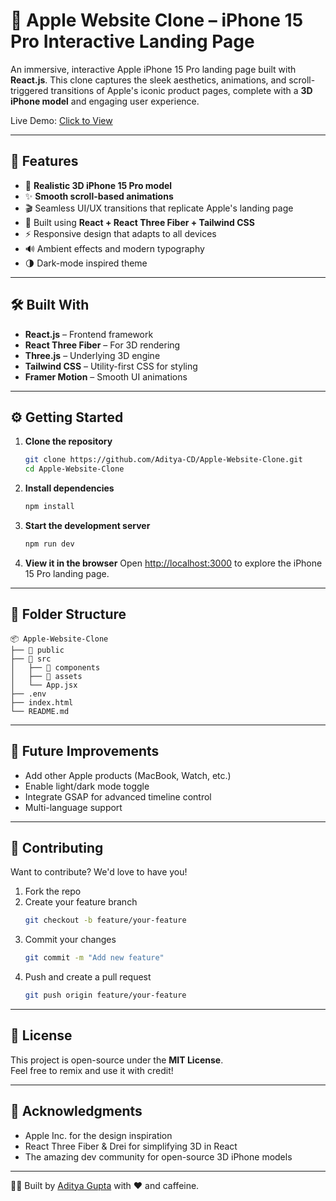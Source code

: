 # 🍎 Apple Website Clone – iPhone 15 Pro Interactive Landing Page

An immersive, interactive Apple iPhone 15 Pro landing page built with **React.js**. This clone captures the sleek aesthetics, animations, and scroll-triggered transitions of Apple's iconic product pages, complete with a **3D iPhone model** and engaging user experience.

Live Demo: [Click to View](https://aditya-cd.github.io/Apple-Website-Clone/)

---

## 🚀 Features

- 🎯 **Realistic 3D iPhone 15 Pro model**
- ✨ **Smooth scroll-based animations**
- 🎬 Seamless UI/UX transitions that replicate Apple's landing page
- 🧠 Built using **React + React Three Fiber + Tailwind CSS**
- ⚡ Responsive design that adapts to all devices
- 🔊 Ambient effects and modern typography
- 🌗 Dark-mode inspired theme

---

## 🛠️ Built With

- **React.js** – Frontend framework
- **React Three Fiber** – For 3D rendering
- **Three.js** – Underlying 3D engine
- **Tailwind CSS** – Utility-first CSS for styling
- **Framer Motion** – Smooth UI animations

---

## ⚙️ Getting Started

1. **Clone the repository**
   ```bash
   git clone https://github.com/Aditya-CD/Apple-Website-Clone.git
   cd Apple-Website-Clone
   ```

2. **Install dependencies**
   ```bash
   npm install
   ```

3. **Start the development server**
   ```bash
   npm run dev
   ```

4. **View it in the browser**
   Open [http://localhost:3000](http://localhost:3000) to explore the iPhone 15 Pro landing page.

---

## 📁 Folder Structure

```
📦 Apple-Website-Clone
├── 📁 public
├── 📁 src
│   ├── 📁 components
│   ├── 📁 assets
│   └── App.jsx
├── .env
├── index.html
└── README.md
```

---

## 🎯 Future Improvements

- Add other Apple products (MacBook, Watch, etc.)
- Enable light/dark mode toggle
- Integrate GSAP for advanced timeline control
- Multi-language support

---

## 🤝 Contributing

Want to contribute? We'd love to have you!  
1. Fork the repo  
2. Create your feature branch  
   ```bash
   git checkout -b feature/your-feature
   ```
3. Commit your changes  
   ```bash
   git commit -m "Add new feature"
   ```
4. Push and create a pull request  
   ```bash
   git push origin feature/your-feature
   ```

---

## 📄 License

This project is open-source under the **MIT License**.  
Feel free to remix and use it with credit!

---

## 🙏 Acknowledgments

- Apple Inc. for the design inspiration
- React Three Fiber & Drei for simplifying 3D in React
- The amazing dev community for open-source 3D iPhone models

---

👨‍💻 Built by [Aditya Gupta](https://github.com/Aditya-CD) with ❤️ and caffeine.
